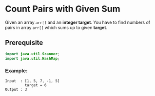 # Count Pairs with Given Sum
Given an array `arr[]` and an **integer target**. You have to find numbers of pairs in array `arr[]` which sums up to given **target**.
## Prerequisite
```java
import java.util.Scanner;
import java.util.HashMap;
```
### Example:
```
Input  : [1, 5, 7, -1, 5]
         target = 6 
Output : 3
```